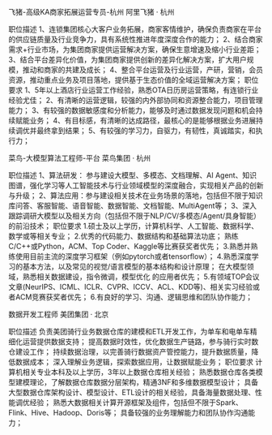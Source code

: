 飞猪-高级KA商家拓展运营专员-杭州
阿里飞猪 · 杭州

职位描述
1、连锁集团核心大客户业务拓展，商家客情维护，确保负责商家在平台的供应链质量及行业竞争力，具有系统性推进年度深度合作的能力；
2、结合商家需求+行业市场，为集团商家提供运营解决方案，确保生意增速及缩小行业差距；
3、结合平台差异化价值，为集团商家提供创新的差异化解决方案，扩大用户规模，推动和商家的共建及成长；
4、整合平台运营及行业运营，产研，营销，会员资源，推动重点业务及项目落地，提供基于生态价值的全域运营解决方案；
职位要求
1、5年以上酒店行业运营工作经验，熟悉OTA日历房运营策略，有连锁行业经验尤佳；
2、有清晰的运营逻辑，较强的内外部协同和资源整合能力，项目管理能力；
3、有较强的数据敏感度和分析能力，能够及时通过数据发现问题和机会持续赋能业务；
4、有目标感，有清晰的达成路径，最核心的是能够根据业务进展持续调优并最终拿到结果；
5、有较强的学习力，自驱力，有韧性，真诚踏实，和执行力；


菜鸟-大模型算法工程师-平台
菜鸟集团 · 杭州

职位描述
1、算法研发： 参与建设大模型、多模态、文档理解、AI Agent、知识图谱，强化学习等人工智能技术与行业领域模型的深度融合，实现相关产品的创新与升级；
2、算法应用：参与建设相关技术在业务场景的落地，包括但不限于知识库问答、客服智能、语音智能、数据智能、文档智能、MultiAgent等；
3、深入跟踪调研大模型以及相关方向（包括但不限于NLP/CV/多模态/Agent/具身智能）的前沿技术；
职位要求
1.硕士及以上学历，计算机科学、人工智能、数据科学、数学或等相关专业；
2.优秀的代码能力、数据结构和基础算法功底；
熟练C/C++或Python，ACM、Top Coder、Kaggle等比赛获奖者优先；
3.熟悉并熟练使用目前主流的深度学习框架（例如pytorch或者tensorflow）；
4.熟悉深度学习的基本方法，以及常见的视觉/语言模型的基本结构和设计原理；
在大模型领域，熟悉相关数据建设，指令微调，模型优化 的应用者优先；
5.有领域TOP会议文章(NeurIPS、ICML、ICLR、CVPR、ICCV、ACL、KDD等)、相关实习经验或者ACM竞赛获奖者优先；
6.有良好的学习、沟通、逻辑思维和团队协作能力；


数据开发工程师
美团集团 · 北京

职位描述
负责美团骑行业务数据仓库的建模和ETL开发工作，为单车和电单车精细化运营提供数据支持；
提高数据时效性，优化数据生产链路，参与骑行实时数仓建设工作；
持续数据治理，以完善骑行数据资产管控能力，提升数据质量，降低数据成本；
深入理解业务逻辑，探索数据应用，让数据赋能业务；
职位要求
计算机相关专业本科及以上学历，3年以上数据仓库相关经验；
熟悉数据仓库各类模型建模理论，了解数据仓库数据分层架构，精通3NF和多维数据模型设计；
具备大型数据仓库架构设计、模型设计、ETL设计的相关经验，具备海量数据处理、性能调优经验；
熟悉大数据相关计算开源框架及组件，包括但不限于Spark、Flink、Hive、Hadoop、Doris等；
具备较强的业务理解能力和团队协作沟通能力；


